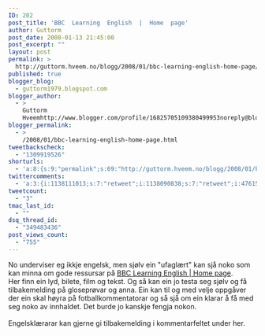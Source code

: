 ```yaml
---
ID: 202
post_title: 'BBC  Learning  English  |  Home  page'
author: Guttorm
post_date: 2008-01-13 21:45:00
post_excerpt: ""
layout: post
permalink: >
  http://guttorm.hveem.no/blogg/2008/01/bbc-learning-english-home-page/
published: true
blogger_blog:
  - guttorm1979.blogspot.com
blogger_author:
  - >
    Guttorm
    Hveemhttp://www.blogger.com/profile/16825705109380499953noreply@blogger.com
blogger_permalink:
  - >
    /2008/01/bbc-learning-english-home-page.html
tweetbackscheck:
  - "1309919526"
shorturls:
  - 'a:8:{s:9:"permalink";s:69:"http://guttorm.hveem.no/blogg/2008/01/bbc-learning-english-home-page/";s:7:"tinyurl";s:25:"http://tinyurl.com/addf5w";s:4:"isgd";s:17:"http://is.gd/gMdY";s:5:"bitly";s:18:"http://bit.ly/7v5W";s:5:"snipr";s:22:"http://snipr.com/ai87f";s:5:"snurl";s:22:"http://snurl.com/ai87f";s:7:"snipurl";s:24:"http://snipurl.com/ai87f";s:4:"trim";s:17:"http://tr.im/bk25";}'
twittercomments:
  - 'a:3:{i:1138111013;s:7:"retweet";i:1138090838;s:7:"retweet";i:4761599806;s:7:"retweet";}'
tweetcount:
  - "3"
tmac_last_id:
  - ""
dsq_thread_id:
  - "349483436"
post_views_count:
  - "755"
---
```

No underviser eg ikkje engelsk, men sjølv ein "ufaglært" kan sjå noko som kan minna om gode ressursar på <a href="http://www.bbc.co.uk/worldservice/learningenglish/">BBC Learning English | Home page</a>.<br />Her finn ein lyd, bilete, film og tekst. Og så kan ein jo testa seg sjølv og få tilbakemelding på gloseprøvar og anna. Ein kan til og med velje oppgåver der ein skal høyra på fotballkommentatorar og så sjå om ein klarar å få med seg noko av innhaldet. Det burde jo kanskje fengja nokon.<br /><br />Engelsklærarar kan gjerne gi tilbakemelding i kommentarfeltet under her.